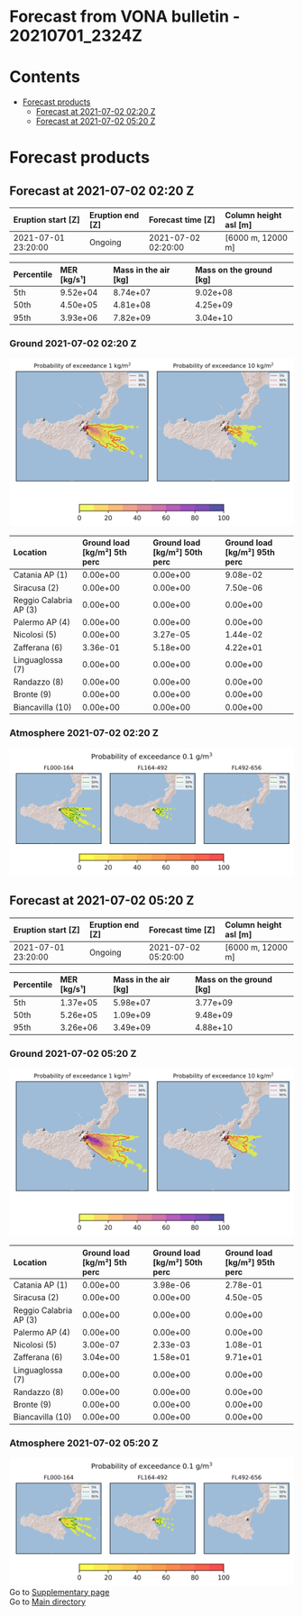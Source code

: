 
Forecast from VONA bulletin - 20210701_2324Z
============================================

Contents
========

* [Forecast products](#forecast-products)
	* [Forecast at 2021-07-02 02:20 Z](#forecast-at-2021-07-02-0220-z)
	* [Forecast at 2021-07-02 05:20 Z](#forecast-at-2021-07-02-0520-z)

# Forecast products

## Forecast at 2021-07-02 02:20 Z
  

|Eruption start [Z]|Eruption end [Z]|Forecast time [Z]|Column height asl [m]|
| :--- | :--- | :--- | :--- |
|2021-07-01 23:20:00|Ongoing|2021-07-02 02:20:00|[6000 m, 12000 m]|
  
  

|Percentile|MER [kg/s¹]|Mass in the air [kg]|Mass on the ground [kg]|
| :--- | :--- | :--- | :--- |
|5th|9.52e+04|8.74e+07|9.02e+08|
|50th|4.50e+05|4.81e+08|4.25e+09|
|95th|3.93e+06|7.82e+09|3.04e+10|
  

### Ground 2021-07-02 02:20 Z
  
![](./figures/probability_grd_2021_07_02_0220_scenario_1.png)  
  
  
  
  
  
  
  
  
  

|Location|Ground load [kg/m²] 5th perc|Ground load [kg/m²] 50th perc|Ground load [kg/m²] 95th perc|
| :--- | :--- | :--- | :--- |
|Catania AP (1)|0.00e+00|0.00e+00|9.08e-02|
|Siracusa (2)|0.00e+00|0.00e+00|7.50e-06|
|Reggio Calabria AP (3)|0.00e+00|0.00e+00|0.00e+00|
|Palermo AP (4)|0.00e+00|0.00e+00|0.00e+00|
|Nicolosi (5)|0.00e+00|3.27e-05|1.44e-02|
|Zafferana (6)|3.36e-01|5.18e+00|4.22e+01|
|Linguaglossa (7)|0.00e+00|0.00e+00|0.00e+00|
|Randazzo (8)|0.00e+00|0.00e+00|0.00e+00|
|Bronte (9)|0.00e+00|0.00e+00|0.00e+00|
|Biancavilla (10)|0.00e+00|0.00e+00|0.00e+00|
  

### Atmosphere 2021-07-02 02:20 Z
  
![](./figures/probability_air_2021_07_02_0220_scenario_1_conclev_1.png)
## Forecast at 2021-07-02 05:20 Z
  

|Eruption start [Z]|Eruption end [Z]|Forecast time [Z]|Column height asl [m]|
| :--- | :--- | :--- | :--- |
|2021-07-01 23:20:00|Ongoing|2021-07-02 05:20:00|[6000 m, 12000 m]|
  
  

|Percentile|MER [kg/s¹]|Mass in the air [kg]|Mass on the ground [kg]|
| :--- | :--- | :--- | :--- |
|5th|1.37e+05|5.98e+07|3.77e+09|
|50th|5.26e+05|1.09e+09|9.48e+09|
|95th|3.26e+06|3.49e+09|4.88e+10|
  

### Ground 2021-07-02 05:20 Z
  
![](./figures/probability_grd_2021_07_02_0520_scenario_1.png)  
  
  
  
  
  
  
  
  
  

|Location|Ground load [kg/m²] 5th perc|Ground load [kg/m²] 50th perc|Ground load [kg/m²] 95th perc|
| :--- | :--- | :--- | :--- |
|Catania AP (1)|0.00e+00|3.98e-06|2.78e-01|
|Siracusa (2)|0.00e+00|0.00e+00|4.50e-05|
|Reggio Calabria AP (3)|0.00e+00|0.00e+00|0.00e+00|
|Palermo AP (4)|0.00e+00|0.00e+00|0.00e+00|
|Nicolosi (5)|3.00e-07|2.33e-03|1.08e-01|
|Zafferana (6)|3.04e+00|1.58e+01|9.71e+01|
|Linguaglossa (7)|0.00e+00|0.00e+00|0.00e+00|
|Randazzo (8)|0.00e+00|0.00e+00|0.00e+00|
|Bronte (9)|0.00e+00|0.00e+00|0.00e+00|
|Biancavilla (10)|0.00e+00|0.00e+00|0.00e+00|
  

### Atmosphere 2021-07-02 05:20 Z
  
![](./figures/probability_air_2021_07_02_0520_scenario_1_conclev_1.png)  
Go to [Supplementary page](Supplementary_page.md)  
Go to [Main directory](https://github.com/federicapardini/Real_time_ash_forecast)